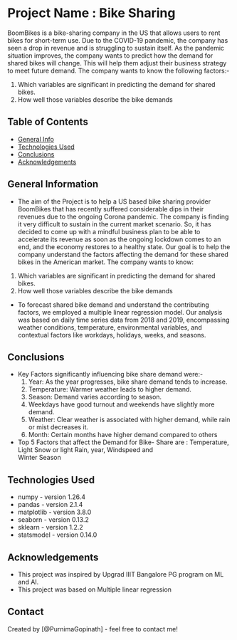 
# Project Name : Bike Sharing

BoomBikes is a bike-sharing company in the US that allows users to rent bikes for short-term use.
Due to the COVID-19 pandemic, the company has seen a drop in revenue and is struggling to sustain itself.
As the pandemic situation improves, the company wants to predict how the demand for shared bikes will change. This will help them adjust their business strategy to meet future demand. The company wants to know the following factors:-

1) Which variables are significant in predicting the demand for shared bikes.
2) How well those variables describe the bike demands


## Table of Contents
* [General Info](#general-information)
* [Technologies Used](#technologies-used)
* [Conclusions](#conclusions)
* [Acknowledgements](#acknowledgements)

<!-- You can include any other section that is pertinent to your problem -->

## General Information
- The aim of the Project is to help a US based bike sharing provider BoomBikes that has recently suffered considerable dips in their revenues due to the ongoing Corona pandemic. The company is finding it very difficult to sustain in the current market scenario. So, it has decided to come up with a mindful business plan to be able to accelerate its revenue as soon as the ongoing lockdown comes to an end, and the economy restores to a healthy state. 
Our goal is to help the company understand the factors affecting the demand for these shared bikes in the American market. The company wants to know:

1) Which variables are significant in predicting the demand for shared bikes.
2) How well those variables describe the bike demands

- To forecast shared bike demand and understand the contributing factors, we employed a multiple linear regression model. Our analysis was based on daily time series data from 2018 and 2019, encompassing weather conditions, temperature, environmental variables, and contextual factors like workdays, holidays, weeks, and seasons.

<!-- You don't have to answer all the questions - just the ones relevant to your project. -->

## Conclusions
- Key Factors significantly influencing bike share demand were:-
  1) Year: As the year progresses, bike share demand tends to increase.
  2) Temperature: Warmer weather leads to higher demand.
  3) Season: Demand varies according to season.
  4) Weekdays have good turnout and weekends have slightly more demand.
  5) Weather: Clear weather is associated with higher demand, while rain or mist decreases it.
  6) Month: Certain months have higher demand compared to others
- Top 5 Factors that affect the Demand for Bike- Share are : Temperature, Light Snow or light Rain, year, Windspeed and    
  Winter Season

<!-- You don't have to answer all the questions - just the ones relevant to your project. -->


## Technologies Used
- numpy - version 1.26.4
- pandas - version 2.1.4
- matplotlib - version 3.8.0
- seaborn - version 0.13.2
- sklearn - version 1.2.2
- statsmodel - version 0.14.0

<!-- As the libraries versions keep on changing, it is recommended to mention the version of library used in this project -->

## Acknowledgements

- This project was inspired by Upgrad IIIT Bangalore PG program on ML and AI.
- This project was based on Multiple linear regression


## Contact
Created by [@PurnimaGopinath] - feel free to contact me!


<!-- Optional -->
<!-- ## License -->
<!-- This project is open source and available under the [... License](). -->

<!-- You don't have to include all sections - just the one's relevant to your project -->
